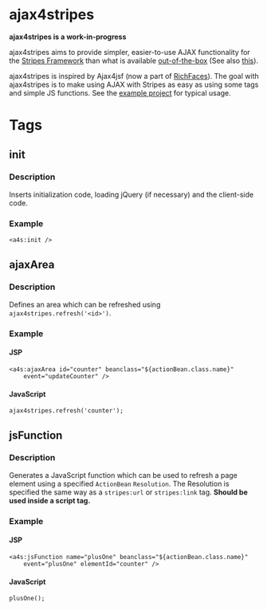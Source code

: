 ajax4stripes
============

**ajax4stripes is a work-in-progress**

ajax4stripes aims to provide simpler, easier-to-use AJAX functionality for
the [Stripes Framework][1] than what is available [out-of-the-box][2] (See 
also [this][3]).

[1]: http://www.stripesframework.org
[2]: http://www.stripesframework.org/display/stripes/AJAX
[3]: http://www.stripesframework.org/display/stripes/AJAX+even+easier

ajax4stripes is inspired by Ajax4jsf (now a part of [RichFaces][richfaces]).
The goal with ajax4stripes is to make using AJAX with Stripes as easy as using
some tags and simple JS functions. See the [example project][example] for
typical usage.

[richfaces]: http://www.jboss.org/richfaces
[example]: https://github.com/kahowell/ajax4stripes-example

Tags
====

init
----
### Description
Inserts initialization code, loading jQuery (if necessary) and the client-side
code.
### Example
	<a4s:init />

ajaxArea
--------
### Description
Defines an area which can be refreshed using `ajax4stripes.refresh('<id>')`.

### Example
#### JSP
	<a4s:ajaxArea id="counter" beanclass="${actionBean.class.name}"
		event="updateCounter" />
#### JavaScript
	ajax4stripes.refresh('counter');

jsFunction
----------
### Description
Generates a JavaScript function which can be used to refresh a page element
using a specified `ActionBean` `Resolution`. The Resolution is specified the
same way as a `stripes:url` or `stripes:link` tag. **Should be used inside a
script tag.**

### Example
#### JSP
	<a4s:jsFunction name="plusOne" beanclass="${actionBean.class.name}"
		event="plusOne" elementId="counter" />
#### JavaScript
	plusOne();
